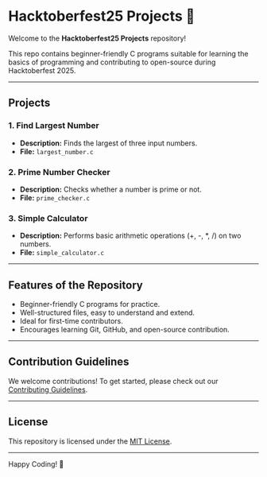 # Hacktoberfest25 Projects 🎉

Welcome to the **Hacktoberfest25 Projects** repository!  

This repo contains beginner-friendly C programs suitable for learning the basics of programming and contributing to open-source during Hacktoberfest 2025.  

---

## **Projects**

### 1. Find Largest Number
- **Description:** Finds the largest of three input numbers.
- **File:** `largest_number.c`

### 2. Prime Number Checker
- **Description:** Checks whether a number is prime or not.
- **File:** `prime_checker.c`

### 3. Simple Calculator
- **Description:** Performs basic arithmetic operations (+, -, *, /) on two numbers.
- **File:** `simple_calculator.c`

---

## **Features of the Repository**
- Beginner-friendly C programs for practice.  
- Well-structured files, easy to understand and extend.  
- Ideal for first-time contributors.  
- Encourages learning Git, GitHub, and open-source contribution.

---
## Contribution Guidelines

We welcome contributions! To get started, please check out our [Contributing Guidelines](https://github.com/abhIsan23/hactoberfest25/blob/main/contributing.md).

---

## License

This repository is licensed under the [MIT License](LICENSE).

---

Happy Coding! 🚀
